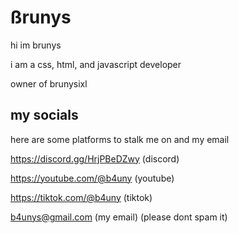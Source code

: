 # ßrunys
hi im brunys

i am a css, html, and javascript developer

owner of brunysixl

## my socials
here are some platforms to stalk me on and my email

https://discord.gg/HrjPBeDZwy (discord)

https://youtube.com/@b4uny (youtube)

https://tiktok.com/@b4uny (tiktok)

b4unys@gmail.com (my email) (please dont spam it)
